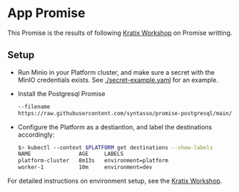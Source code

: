 # App Promise

This Promise is the results of following [Kratix
Workshop](https://docs.kratix.io/workshop/part-ii/intro) on Promise writting.

## Setup

* Run Minio in your Platform cluster, and make sure a secret with the MinIO
  credentials exists. See [./secret-example.yaml](./secret-example.yaml) for an
  example.

* Install the Postgresql Promise

  ```bash kubectl --context $PLATFORM apply
  --filename
  https://raw.githubusercontent.com/syntasso/promise-postgresql/main/promise-release.yaml
  ```

* Configure the Platform as a destiantion, and label the destinations
  accordingly:

  ```bash
  $> kubectl --context $PLATFORM get destinations --show-labels
  NAME               AGE     LABELS
  platform-cluster   8m13s   environment=platform
  worker-1           10m     environment=dev
  ```

For detailed instructions on environment setup, see the [Kratix
Workshop](https://docs.kratix.io/workshop/intro).

